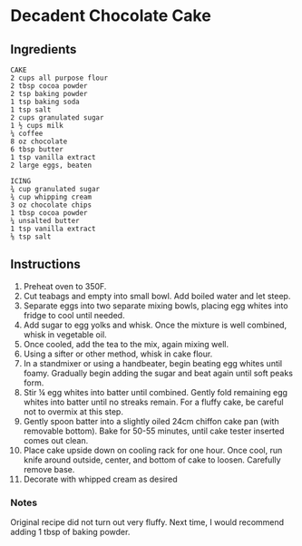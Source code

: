 # Decadent Chocolate Cake


## Ingredients

    CAKE
    2 cups all purpose flour
    2 tbsp cocoa powder
    2 tsp baking powder
    1 tsp baking soda
    1 tsp salt 
    2 cups granulated sugar
    1 ½ cups milk
    ¼ coffee
    8 oz chocolate
    6 tbsp butter
    1 tsp vanilla extract
    2 large eggs, beaten
    
    ICING
    ¾ cup granulated sugar
    ¾ cup whipping cream
    3 oz chocolate chips
    1 tbsp cocoa powder
    ¼ unsalted butter
    1 tsp vanilla extract
    ⅛ tsp salt
    
## Instructions

1. Preheat oven to 350F.
2. Cut teabags and empty into small bowl. Add boiled water and let steep.
3. Separate eggs into two separate mixing bowls, placing egg whites into fridge to cool until needed.
4. Add sugar to egg yolks and whisk. Once the mixture is well combined, whisk in vegetable oil.
5. Once cooled, add the tea to the mix, again mixing well.
6. Using a sifter or other method, whisk in cake flour.
7. In a standmixer or using a handbeater, begin beating egg whites until foamy. Gradually begin adding the sugar and beat again until soft peaks form. 
8. Stir ¼ egg whites into batter until combined. Gently fold remaining egg whites into batter until no streaks remain. For a fluffy cake, be careful not to overmix at this step.
9. Gently spoon batter into a slightly oiled 24cm chiffon cake pan (with removable bottom). Bake for 50-55 minutes, until cake tester inserted comes out clean. 
10. Place cake upside down on cooling rack for one hour. Once cool, run knife around outside, center, and bottom of cake to loosen. Carefully remove base. 
11. Decorate with whipped cream as desired

### Notes

Original recipe did not turn out very fluffy. Next time, I would recommend adding 1 tbsp of baking powder. 
